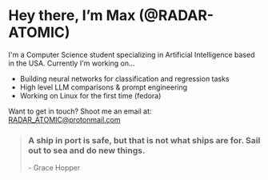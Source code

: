 # Hey there, I’m Max (@RADAR-ATOMIC)

I'm a Computer Science student specializing in Artificial Intelligence based in the USA. Currently I'm working on...

- Building neural networks for classification and regression tasks
- High level LLM comparisons & prompt engineering
- Working on Linux for the first time (fedora)

Want to get in touch? Shoot me an email at: RADAR_ATOMIC@protonmail.com

> ### A ship in port is safe, but that is not what ships are for. Sail out to sea and do new things.
> \- Grace Hopper

<!---
RADAR-ATOMIC/RADAR-ATOMIC is a ✨ special ✨ repository because its `README.md` (this file) appears on your GitHub profile.
You can click the Preview link to take a look at your changes.
--->

